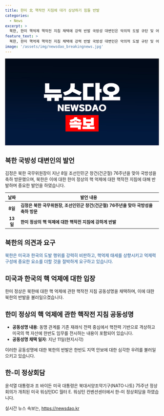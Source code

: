 ```yaml
---
title: 한미 北 핵작전 지침에 대가 상상하기 힘들 반발
categories:
  - News
excerpt: >
  북한, 한미 핵억제 핵작전 지침 채택에 강력 반발 국방성 대변인은 악의적 도발 규탄 및 어위기 조성이라며 억제력 구성 필요 강조, 도발 중지 경고 지적. 북한은 구체적 방식은 언급 않았지만 필요한 활동 계속 언급, 도발시 대가 치를 것이라고 경고. 한미는 핵전력 중심 관계를 강화하는 공동성명 채택.
feature_text: >
  북한, 한미 핵억제 핵작전 지침 채택에 강력 반발 국방성 대변인은 악의적 도발 규탄 및 어위기 조성이라며 억제력 구성 필요 강조, 도발 중지 경고 지적. 북한은 구체적 방식은 언급 않았지만 필요한 활동 계속 언급, 도발시 대가 치를 것이라고 경고. 한미는 핵전력 중심 관계를 강화하는 공동성명 채택.
image: '/assets/img/newsdao_breakingnews.jpg'
---
```


<p><img src="/assets/img/newsdao_breakingnews.jpg" alt="implanttips 속보" /></p>

<h2 data-ke-size="size26">북한 국방성 대변인의 발언</h2>

<p data-ke-size="size16">김정은 북한 국무위원장이 지난 8일 조선인민군 창건(건군절) 76주년을 맞아 국방성을 축하 방문했으며, 북한은 이에 대한 한미 정상의 핵 억제에 대한 핵작전 지침에 대해 반발하며 중요한 발언을 하였습니다.</p>

<table>
<thead>
<tr>
<th><b>날짜</b></th>
<th><b>발언 내용</b></th>
</tr>
</thead>
<tbody>
<tr>
<td style="text-align: center; height: 17px;"><b>8일</b></td>
<td><b>김정은 북한 국무위원장, 조선인민군 창건(건군절) 76주년을 맞아 국방성을 축하 방문</b></td>
</tr>
<tr>
<td style="text-align: center; height: 17px;"><b>13일</b></td>
<td><b>한미 정상의 핵 억제에 대한 핵작전 지침에 강하게 반발</b></td>
</tr>
</tbody>
</table>

<h2 data-ke-size="size26">북한의 의견과 요구</h2>

<p data-ke-size="size16"><span style="color: #1a5490;">북한은 미국과 한국의 도발 행위를 강력히 비판하고, 핵억제 태세를 상향시키고 억제력 구성에 중요한 요소를 더할 것을 절박하게 요구하고 있습니다.</span></p>

<h2 data-ke-size="size26">미국과 한국의 핵 억제에 대한 입장</h2>

<p data-ke-size="size16">한미 정상은 북한에 대한 핵 억제에 관한 핵작전 지침 공동성명을 채택하며, 이에 대한 북한의 반발을 불러일으켰습니다.</p>

<h2 data-ke-size="size26">한미 정상의 핵 억제에 관한 핵작전 지침 공동성명</h2>

<ul>
<li><b>공동성명 내용</b>: 동맹 관계를 기존 재래식 전력 중심에서 핵전력 기반으로 격상하고 미국의 핵 자산에 한반도 임무를 전시하는 내용이 포함되어 있습니다.</li>
<li><b>공동성명 채택 일자</b>: 지난 11일(현지시각)</li>
</ul>

<p data-ke-size="size16">이러한 공동성명에 대한 북한의 반발은 한반도 지역 안보에 대한 심각한 우려를 불러일으키고 있습니다.</p>

<h2 data-ke-size="size26">한-미 정상회담</h2>

<p data-ke-size="size16">윤석열 대통령과 조 바이든 미국 대통령은 북대서양조약기구(NATO·나토) 75주년 정상회의가 개최된 미국 워싱턴DC 월터 E. 워싱턴 컨벤션센터에서 한-미 정상회담을 하였습니다.</p>
실시간 뉴스 속보는, <a href="https://newsdao.kr" rel="dofollow">https://newsdao.kr</a>



